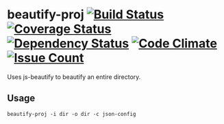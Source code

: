 # beautify-proj [![Build Status](https://travis-ci.org/delta-db/beautify-proj.svg)](https://travis-ci.org/delta-db/beautify-proj) [![Coverage Status](https://coveralls.io/repos/delta-db/beautify-proj/badge.svg?branch=master&service=github)](https://coveralls.io/github/delta-db/beautify-proj?branch=master) [![Dependency Status](https://david-dm.org/delta-db/beautify-proj.svg)](https://david-dm.org/delta-db/beautify-proj) [![Code Climate](https://codeclimate.com/github/delta-db/beautify-proj/badges/gpa.svg)](https://codeclimate.com/github/delta-db/beautify-proj) [![Issue Count](https://codeclimate.com/github/delta-db/beautify-proj/badges/issue_count.svg)](https://codeclimate.com/github/delta-db/beautify-proj)

Uses js-beautify to beautify an entire directory.

Usage
---
    beautify-proj -i dir -o dir -c json-config
